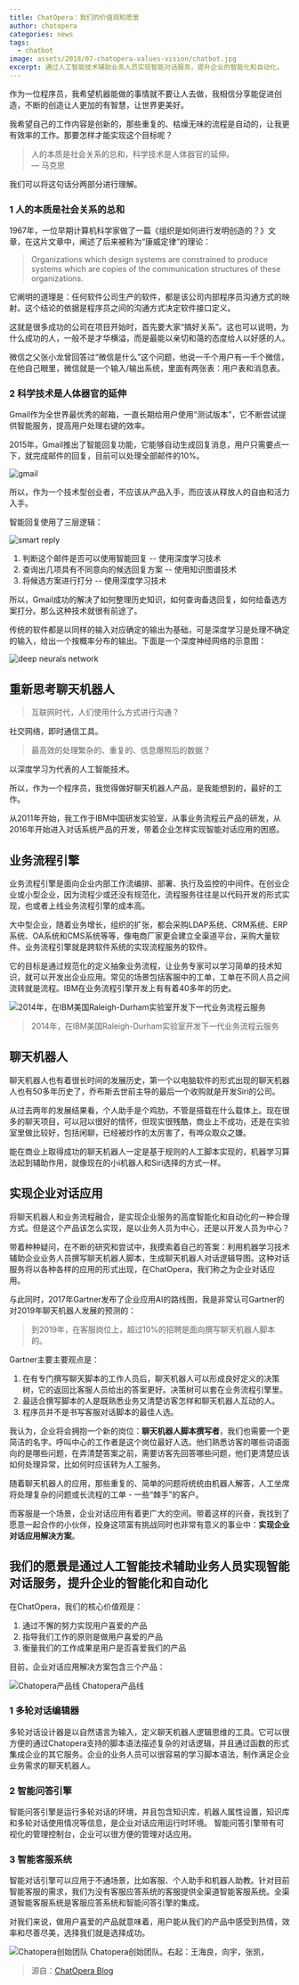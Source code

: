 ```yaml
---
title: ChatOpera：我们的价值观和愿景
author: chatopera
categories: news
tags:
  - chatbot
image: assets/2018/07-chatopera-values-vision/chatbot.jpg
excerpt: 通过人工智能技术辅助业务人员实现智能对话服务，提升企业的智能化和自动化。
---
```


作为一位程序员，我希望机器能做的事情就不要让人去做，我相信分享能促进创造，不断的创造让人更加的有智慧，让世界更美好。

我希望自己的工作内容是创新的，那些重复的、枯燥无味的流程是自动的，让我更有效率的工作。那要怎样才能实现这个目标呢？

> 人的本质是社会关系的总和，科学技术是人体器官的延伸。  
> &mdash; 马克思

我们可以将这句话分两部分进行理解。

### 1 人的本质是社会关系的总和

1967年，一位早期计算机科学家做了一篇《组织是如何进行发明创造的？》文章，在这片文章中，阐述了后来被称为“康威定律”的理论：

> Organizations which design systems are constrained to produce systems which are copies of the communication structures of these organizations.

它阐明的道理是：任何软件公司生产的软件，都是该公司内部程序员沟通方式的映射。这个结论的依据是程序员之间的沟通方式决定软件接口定义。

这就是很多成功的公司在项目开始时，首先要大家“搞好关系”。这也可以说明，为什么成功的人，一般不是才华横溢，而是最能以亲切和蔼的态度给人以好感的人。

微信之父张小龙曾回答过“微信是什么”这个问题，他说一千个用户有一千个微信，在他自己眼里，微信就是一个输入/输出系统，里面有两张表：用户表和消息表。

### 2 科学技术是人体器官的延伸

Gmail作为全世界最优秀的邮箱，一直长期给用户使用“测试版本”，它不断尝试提供智能服务，提高用户处理右键的效率。

2015年，Gmail推出了智能回复功能，它能够自动生成回复消息，用户只需要点一下，就完成邮件的回复，目前可以处理全部邮件的10%。

![gmail](/assets/2018/07-chatopera-values-vision/gmail.jpg)

所以，作为一个技术型创业者，不应该从产品入手，而应该从释放人的自由和活力入手。

智能回复使用了三层逻辑：

![smart reply](/assets/2018/07-chatopera-values-vision/smart-reply.jpg)

1. 判断这个邮件是否可以使用智能回复 -- 使用深度学习技术
1. 查询出几项具有不同意向的候选回复方案 -- 使用知识图谱技术
1. 将候选方案进行打分 -- 使用深度学习技术

所以，Gmail成功的解决了如何整理历史知识，如何查询备选回复，如何给备选方案打分。那么这种技术就很有前途了。

传统的软件都是以同样的输入对应确定的输出为基础，可是深度学习是处理不确定的输入，给出一个按概率分布的输出。下面是一个深度神经网络的示意图：

![deep neurals network](/assets/2018/07-chatopera-values-vision/deep-neural-network.jpg)

## 重新思考聊天机器人

> 互联网时代，人们使用什么方式进行沟通？

社交网络，即时通信工具。

> 最高效的处理繁杂的、重复的、信息爆照后的数据？

以深度学习为代表的人工智能技术。

所以，作为一个程序员，我觉得做好聊天机器人产品，是我能想到的，最好的工作。

从2011年开始，我工作于IBM中国研发实验室，从事业务流程云产品的研发，从2016年开始进入对话系统产品的开发，带着企业怎样实现智能对话应用的困惑。

## 业务流程引擎

业务流程引擎是面向企业内部工作流编排、部署、执行及监控的中间件。在创业企业或小型企业，因为流程少或还没有规范化，流程服务往往是以代码开发的形式实现，也或者上线业务流程引擎的成本高。

大中型企业，随着业务增长，组织的扩张，都会采购LDAP系统、CRM系统、ERP系统、OA系统和CMS系统等等，像电商厂家更会建立全渠道平台，采购大量软件。业务流程引擎就是跨软件系统的实现流程服务的软件。

它的目标是通过规范化的定义抽象业务流程，让业务专家可以学习简单的技术知识，就可以开发出企业应用。常见的场景包括客服中的工单，工单在不同人员之间流转就是流程。IBM在业务流程引擎开发上有有着40多年的历史。

![2014年，在IBM美国Raleigh-Durham实验室开发下一代业务流程云服务](/assets/2018/07-chatopera-values-vision/ibm.jpg)
> 2014年，在IBM美国Raleigh-Durham实验室开发下一代业务流程云服务

## 聊天机器人

聊天机器人也有着很长时间的发展历史，第一个以电脑软件的形式出现的聊天机器人也有50多年历史了，乔布斯去世前主导的最后一个收购就是开发Siri的公司。

从过去两年的发展结果看，个人助手是个鸡肋，不管是搭载在什么载体上。现在很多的聊天项目，可以冠以很好的情怀，但现实很残酷，商业上不成功，还是在实验室里做比较好，包括闲聊，已经被炒作的太厉害了，有哗众取众之嫌。

能在商业上取得成功的聊天机器人一定是基于规则的人工脚本实现的，机器学习算法起到辅助作用，就像现在的小i机器人和Siri选择的方式一样。

## 实现企业对话应用

将聊天机器人和业务流程融合，是实现企业服务的高度智能化和自动化的一种合理方式。但是这个产品该怎么实现，是以业务人员为中心，还是以开发人员为中心？

带着种种疑问，在不断的研究和尝试中，我摸索着自己的答案：利用机器学习技术辅助企业业务人员撰写聊天机器人脚本，生成聊天机器人对话逻辑导图。这种对话服务将以各种各样的应用的形式出现，在ChatOpera，我们称之为企业对话应用。

与此同时，2017年Gartner发布了企业应用AI的路线图，我是非常认可Gartner的对2019年聊天机器人发展的预测的：

> 到2019年，在客服岗位上，超过10%的招聘是面向撰写聊天机器人脚本的。

Gartner主要主要观点是：

1. 在有专门撰写聊天脚本的工作人员后，聊天机器人可以形成良好定义的决策树，它的返回比客服人员给出的答案更好。决策树可以套在业务流程引擎里。
1. 最适合撰写脚本的人是既熟悉业务又清楚访客怎样和聊天机器人互动的人。
1. 程序员并不是书写客服对话脚本的最佳人选。

我认为，企业将会拥抱一个新的岗位：**聊天机器人脚本撰写者**，我们也需要一个更简洁的名字。呼叫中心的工作者是这个岗位最好人选。他们熟悉访客的哪些词语面向的是哪些问题，在弄清楚答案之前，需要访客先回答哪些问题，他们更清楚应该如何处理异常，比如何时应该转为人工服务。

随着聊天机器人的应用，那些重复的、简单的问题将统统由机器人解答，人工坐席将处理复杂的问题或长流程的工单 - 一些“棘手”的客户。

而客服是一个场景，企业对话应用有着更广大的空间。带着这样的兴奋，我找到了愿意一起合作的小伙伴，投身这项富有挑战同时也非常有意义的事业中：**实现企业对话应用解决方案**。

## 我们的愿景是通过人工智能技术辅助业务人员实现智能对话服务，提升企业的智能化和自动化

在ChatOpera，我们的核心价值观是：

1. 通过不懈的努力实现用户喜爱的产品
1. 指导我们工作的原则是做用户喜爱的产品
1. 衡量我们的工作成果是用户是否喜爱我们的产品

目前，企业对话应用解决方案包含三个产品：

![Chatopera产品线](/assets/2018/07-chatopera-values-vision/chatopera.png)
Chatopera产品线

### 1 多轮对话编辑器

多轮对话设计器是以自然语言为输入，定义聊天机器人逻辑思维的工具。它可以很方便的通过Chatopera支持的脚本语法描述复杂的对话逻辑，并且通过函数的形式集成企业的其它服务。企业的业务人员可以很容易的学习脚本语法，制作满足企业业务需求的聊天机器人。

### 2 智能问答引擎

智能问答引擎是运行多轮对话的环境，并且包含知识库，机器人属性设置，知识库和多轮对话使用情况等信息，是企业对话应用运行时环境。 智能问答引擎带有可视化的管理控制台，企业可以很方便的管理对话应用。

### 3 智能客服系统

智能对话引擎可以应用于不通场景，比如客服、个人助手和机器人助教。针对目前智能客服的需求，我们为没有客服应答系统的客服提供全渠道智能客服系统。全渠道智能客服系统是客服应答系统和智能问答引擎的集成。

对我们来说，做用户喜爱的产品就意味着，用户能从我们的产品中感受到热情，效率和尽善尽美，选择我们就是选择成功。

![Chatopera创始团队](/assets/2018/07-chatopera-values-vision/founding-team.jpg)
Chatopera创始团队。右起：王海良，向宇，张凯，

> 源自：[ChatOpera Blog](https://blog.chatopera.com/vision-and-value/)
